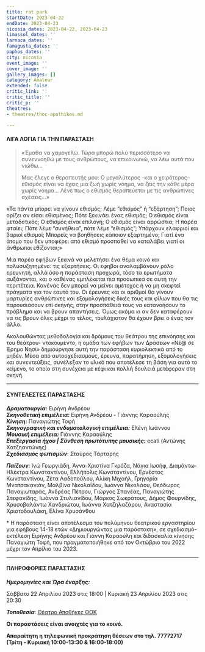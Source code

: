 ```yaml
---
title: rat park
startDate: 2023-04-22
endDate: 2023-04-23
nicosia_dates: 2023-04-22, 2023-04-23
limassol_dates: ''
larnaca_dates: ''
famagusta_dates: ''
paphos_dates: ''
city: nicosia
event_image: ''
cover_image: ''
gallery_images: []
category: Amateur
extended: false
critic_link: ''
critic_title: ''
critic_p: ''
theatres:
- theatres/thoc-apothikes.md

---
```

#### ΛΙΓΑ ΛΟΓΙΑ ΓΙΑ ΤΗΝ ΠΑΡΑΣΤΑΣΗ

> «Έμαθα να χαμογελώ. Τώρα μπορώ πολύ περισσότερο να συνεννοηθώ με τους ανθρώπους, να επικοινωνώ, να λέω αυτά που νιώθω...
>
> Μας έλεγε ο θεραπευτής μου: Ο μεγαλύτερος –και ο χειρότερος– εθισμός είναι να έχεις μια ζωή χωρίς νόημα, να ζεις την κάθε μέρα χωρίς νόημα... Λένε πως ο εθισμός θεραπεύεται με τις ανθρώπινες σχέσεις...»

«Τα πάντα μπορεί να γίνουν εθισμός; Λέμε “εθισμός” ή “εξάρτηση”; Ποιος ορίζει αν είσαι εθισμένος; Πότε ξεκινάει ένας εθισμός; Ο εθισμός είναι μεταδοτικός; Ο εθισμός είναι επιλογή; Ο εθισμός είναι αρρώστια; Η παρέα φταίει; Πότε λέμε “συνήθεια”, πότε λέμε “εθισμός”; Υπάρχουν ελαφριοί και βαριοί εθισμοί; Μπορείς να βοηθήσεις κάποιον εξαρτημένο; Γιατί ένα άτομο που δεν υποφέρει από εθισμό προσπαθεί να καταλάβει γιατί οι άνθρωποι εθίζονται;»

Μια παρέα εφήβων ξεκινά να μελετήσει ένα θέμα κοινό και πολυσυζητημένο: τις εξαρτήσεις. Οι έφηβοι αναλαμβάνουν ρόλο ερευνητή, αλλά όσο η παράσταση προχωρά, τόσο τα ερωτήματα αυξάνονται, και ο καθένας εμπλέκεται πια προσωπικά σε αυτή την περιπέτεια. Κανένας δεν μπορεί να μείνει αμέτοχος ή να μη σκεφτεί πράγματα για τον εαυτό του. Οι έρευνες και οι αριθμοί θα γίνουν μαρτυρίες ανθρώπινες και εξομολογήσεις δικές τους και φίλων που θα τις παρουσιάσουν επί σκηνής, στην προσπάθειά τους να κατανοήσουν το πρόβλημα και να βρουν απαντήσεις. Όμως ακόμα κι αν δεν καταφέρουν να τις βρουν όλες μέχρι το τέλος, τουλάχιστον θα έχουν βρει ο ένας τον άλλο.

Ακολουθώντας μεθοδολογία και δρόμους του θεάτρου της επινόησης και του θεάτρου- ντοκουμέντο, η ομάδα των εφήβων των Δράσεων «Νέ@ σε Έρημο Νησί» δημιούργησε αυτή την παράσταση κυριολεκτικά από το μηδέν. Μέσα από αυτοσχεδιασμούς, έρευνα, παρατήρηση, εξομολογήσεις και συνεντεύξεις, συνέλεξαν το υλικό που αποτέλεσε τη βάση για αυτό το κείμενο, το οποίο στη συνέχεια με κέφι και πολλή δουλειά μετέφεραν στη σκηνή.

***

#### ΣΥΝΤΕΛΕΣΤΕΣ ΠΑΡΑΣΤΑΣΗΣ

**_Δραματουργία:_** Ειρήνη Ανδρέου  
**_Σκηνοθετική επιμέλεια:_** Ειρήνη Ανδρέου - Γιάννης Καραούλης  
**_Κίνηση:_** Παναγιώτης Τοφή  
**_Σκηνογραφική και ενδυματολογική επιμέλεια:_** Ελένη Ιωάννου  
**_Μουσική επιμέλεια:_** Γιάννης Καραούλης  
**_Επεξεργασία ήχου | Σύνθεση πρωτότυπης μουσικής:_** ecati (Αντώνης Χατζηαντώνης)  
**_Σχεδιασμός φωτισμών_**: Σταύρος Τάρταρης

**_Παίζουν_**: Ινώ Γεωργιάδη, Άννα-Χριστίνα Γκρόζα, Νάγια Ιωσήφ, Διαμάντω-Ηλέκτρα Κωνσταντίνου, Ελλήπολις Κωνσταντίνου, Ερνέστος Κωνσταντίνου, Ζέτα Λαδοπούλου, Αλίκη Μιχαήλ, Γρηγορία Μνατσακανιάν, Μαλβίνα Νικολαΐδου, Ιωάννα Νικολάου, Θεόδωρος Παναγιωταράς, Ανδρέας Πέτρου, Γιώργος Σπανέας, Παναγιώτης Στεφανίδης, Ιωάννα Στυλιανίδου, Μάρκος Σωκράτους, Δήμος Φουρνίδης, Χρυσοβαλάντω Χανδριώτου, Ιωάννα Χατζηλαζάρου, Αναστασία Χριστοδουλάκη, Ελίνα Χρυσάνθου

\* Η παράσταση είναι αποτέλεσμα του πολύμηνου θεατρικού εργαστηρίου για εφήβους 14-18 ετών «Δημιουργώντας μια παράσταση», σε σχεδιασμό-εκτέλεση Ειρήνης Ανδρέου και Γιάννη Καραούλη και διδασκαλία κίνησης Παναγιώτη Τοφή, που πραγματοποιήθηκε από τον Οκτώβριο του 2022 μέχρι τον Απρίλιο του 2023.

***

#### ΠΛΗΡΟΦΟΡΙΕΣ ΠΑΡΑΣΤΑΣΗΣ

**_Ημερομηνίες και Ώρα έναρξης:_**

Σάββατο 22 Απριλίου 2023 στις 18:00 | Κυριακή 23 Απριλίου 2023 στις 20:30

**_Τοποθεσία_**: [Θέατρο Αποθήκες ΘΟΚ](?#map)

**Οι παραστάσεις είναι ανοιχτές για το κοινό.**

**Απαραίτητη η τηλεφωνική προκράτηση θέσεων στο τηλ. 77772717 (Τρίτη - Κυριακή 10:00-13:30 & 16:00-18:00)**